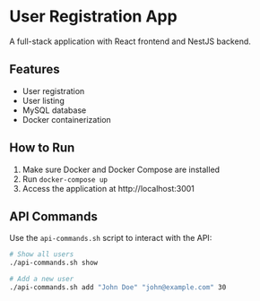# User Registration App

A full-stack application with React frontend and NestJS backend.

## Features
- User registration
- User listing
- MySQL database
- Docker containerization

## How to Run
1. Make sure Docker and Docker Compose are installed
2. Run `docker-compose up`
3. Access the application at http://localhost:3001

## API Commands
Use the `api-commands.sh` script to interact with the API:

```bash
# Show all users
./api-commands.sh show

# Add a new user
./api-commands.sh add "John Doe" "john@example.com" 30
```

